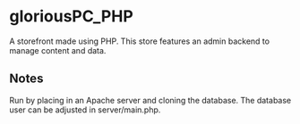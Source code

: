 # gloriousPC_PHP
A storefront made using PHP. This store features an admin backend to manage content and data.

## Notes
Run by placing in an Apache server and cloning the database.
The database user can be adjusted in server/main.php.  